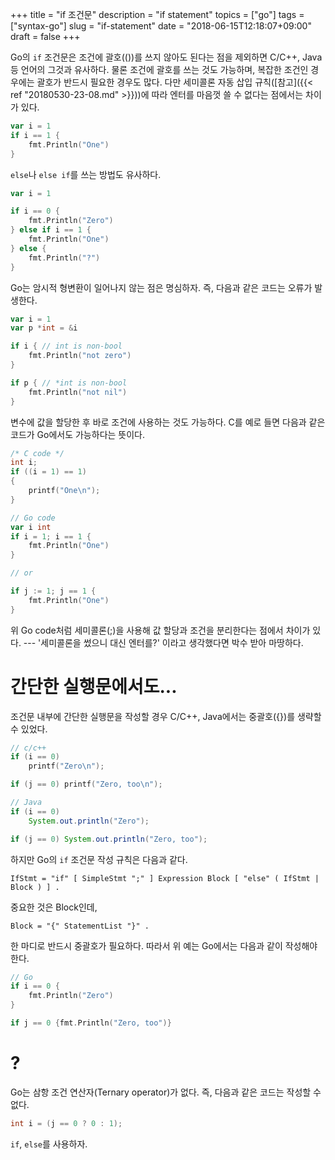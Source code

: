 +++
title = "if 조건문"
description = "if statement"
topics = ["go"]
tags = ["syntax-go"]
slug = "if-statement"
date = "2018-06-15T12:18:07+09:00"
draft = false
+++

Go의 `if` 조건문은 조건에 괄호(())를 쓰지 않아도 된다는 점을 제외하면 C/C++, Java 등 언어의 그것과 유사하다. 물론 조건에 괄호를 쓰는 것도 가능하며, 복잡한 조건인 경우에는 괄호가 반드시 필요한 경우도 많다. 다만 세미콜론 자동 삽입 규칙([참고]({{< ref "20180530-23-08.md" >}}))에 따라 엔터를 마음껏 쓸 수 없다는 점에서는 차이가 있다.

```go
var i = 1
if i == 1 {
    fmt.Println("One")
}
```

`else`나 `else if`를 쓰는 방법도 유사하다.

```go
var i = 1

if i == 0 {
    fmt.Println("Zero")
} else if i == 1 {
    fmt.Println("One")
} else {
    fmt.Println("?")
}
```

Go는 암시적 형변환이 일어나지 않는 점은 명심하자. 즉, 다음과 같은 코드는 오류가 발생한다.

```go
var i = 1
var p *int = &i

if i { // int is non-bool
    fmt.Println("not zero")
}

if p { // *int is non-bool
    fmt.Println("not nil")
}
```

변수에 값을 할당한 후 바로 조건에 사용하는 것도 가능하다. C를 예로 들면 다음과 같은 코드가 Go에서도 가능하다는 뜻이다.

```c
/* C code */
int i;
if ((i = 1) == 1)
{
    printf("One\n");
}
```

```go
// Go code
var i int
if i = 1; i == 1 {
    fmt.Println("One")
}

// or

if j := 1; j == 1 {
    fmt.Println("One")
}
```

위 Go code처럼 세미콜론(;)을 사용해 값 할당과 조건을 분리한다는 점에서 차이가 있다. --- '세미콜론을 썼으니 대신 엔터를?' 이라고 생각했다면 박수 받아 마땅하다.

# 간단한 실행문에서도...

조건문 내부에 간단한 실행문을 작성할 경우 C/C++, Java에서는 중괄호({})를 생략할 수 있었다.

```c
// c/c++
if (i == 0)
    printf("Zero\n");

if (j == 0) printf("Zero, too\n");
```

```java
// Java
if (i == 0)
    System.out.println("Zero");

if (j == 0) System.out.println("Zero, too");
```

하지만 Go의 `if` 조건문 작성 규칙은 다음과 같다.

```
IfStmt = "if" [ SimpleStmt ";" ] Expression Block [ "else" ( IfStmt | Block ) ] .
```

중요한 것은 Block인데,

```
Block = "{" StatementList "}" .
```

한 마디로 반드시 중괄호가 필요하다. 따라서 위 예는 Go에서는 다음과 같이 작성해야 한다.

```go
// Go
if i == 0 {
    fmt.Println("Zero")
}

if j == 0 {fmt.Println("Zero, too")}
```

# ?

Go는 삼항 조건 연산자(Ternary operator)가 없다. 즉, 다음과 같은 코드는 작성할 수 없다.

```c
int i = (j == 0 ? 0 : 1);
```

`if`, `else`를 사용하자.


